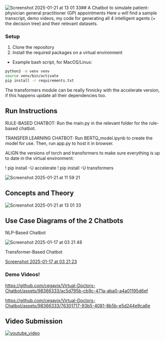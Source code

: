![Screenshot 2025-01-21 at 13 01 33](https://github.com/user-attachments/assets/69c65edb-f7eb-4dab-8bcc-b5d0560a3a4b)## A Chatbot to simulate patient-physician general practitioner (GP) appointments
Here u will find a sample transcript, demo videos, my code for generating all 4 intelligent agents (+ the decision tree) and their relevant datasets.

### Setup

1. Clone the repository
2. Install the required packages on a virtual environment
- Example bash script, for MacOS/Linux:


```bash
python3 -m venv venv
source venv/bin/activate
pip install -r requirements.txt
```

The transformers module can be really finnicky with the accelerate version, if this happens update all their dependencies too.

## Run Instructions

RULE-BASED CHATBOT: Run the main.py in the relevant folder for the rule-based chatbot.
 
TRANSFER LEARNING CHATBOT: Run BERTQ_model.ipynb to create the model for use. Then, run app.py to host it in browser.
 
ALIGN the versions of  torch and transformers to make sure everything is up to date in the virtual environment:
 
! pip install -U accelerate
! pip install -U transformers

![Screenshot 2025-01-21 at 11 59 21](https://github.com/user-attachments/assets/cbddff9e-4b22-4cae-8b43-db39cb1df8a0)

## Concepts and Theory
 ![Screenshot 2025-01-21 at 13 01 33](https://github.com/user-attachments/assets/5d0d3f46-6c1f-4c15-af09-8a1b70ebbd23)

## Use Case Diagrams of the 2 Chatbots
NLP-Based Chatbot

![Screenshot 2025-01-17 at 03 21 48](https://github.com/user-attachments/assets/1f15f55b-04a8-41d0-82d1-977d2e3a5b8c)

Transformer-Based Chatbot

[Screenshot 2025-01-17 at 03 21 23](https://github.com/user-attachments/assets/461084b9-31b1-4968-94f0-ff659c541b4b)


### Demo Videos!


https://github.com/cegavix/Virtual-Doctors-Chatbot/assets/98366333/ac5d795b-cb9c-471a-aba0-a4a01195d6ef


https://github.com/cegavix/Virtual-Doctors-Chatbot/assets/98366333/76301717-93b5-4081-8b5b-e5d244e9ca6e

## Video Submission

[![youtube_video](https://img.youtube.com/vi/gMZYHU0tYn0/0.jpg)](https://www.youtube.com/watch?v=gMZYHU0tYn0)

